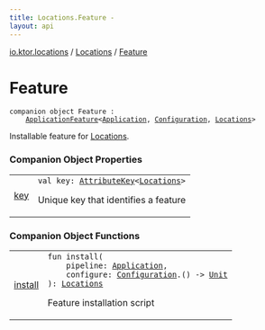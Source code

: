 ```yaml
---
title: Locations.Feature - 
layout: api
---
```


<div class='api-docs-breadcrumbs'><a href="../../index.html">io.ktor.locations</a> / <a href="../index.html">Locations</a> / <a href="./index.html">Feature</a></div>

# Feature

<div class="signature"><code><span class="keyword">companion</span> <span class="keyword">object </span><span class="identifier">Feature</span>&nbsp;<span class="symbol">:</span>&nbsp;<br/>&nbsp;&nbsp;&nbsp;&nbsp;<a href="../../../io.ktor.application/-application-feature/index.html"><span class="identifier">ApplicationFeature</span></a><span class="symbol">&lt;</span><a href="../../../io.ktor.application/-application/index.html"><span class="identifier">Application</span></a><span class="symbol">,</span>&nbsp;<a href="../-configuration/index.html"><span class="identifier">Configuration</span></a><span class="symbol">,</span>&nbsp;<a href="../index.html"><span class="identifier">Locations</span></a><span class="symbol">&gt;</span></code></div>

Installable feature for <a href="../index.html">Locations</a>.

### Companion Object Properties

<table class="api-docs-table">
<tbody>
<tr>
<td markdown="1">

<a href="key.html">key</a>


</td>
<td markdown="1">
<div class="signature"><code><span class="keyword">val </span><span class="identifier">key</span><span class="symbol">: </span><a href="../../../io.ktor.util/-attribute-key/index.html"><span class="identifier">AttributeKey</span></a><span class="symbol">&lt;</span><a href="../index.html"><span class="identifier">Locations</span></a><span class="symbol">&gt;</span></code></div>

Unique key that identifies a feature


</td>
</tr>
</tbody>
</table>

### Companion Object Functions

<table class="api-docs-table">
<tbody>
<tr>
<td markdown="1">

<a href="install.html">install</a>


</td>
<td markdown="1">
<div class="signature"><code><span class="keyword">fun </span><span class="identifier">install</span><span class="symbol">(</span><br/>&nbsp;&nbsp;&nbsp;&nbsp;<span class="parameterName" id="io.ktor.locations.Locations.Feature$install(io.ktor.application.Application, kotlin.Function1((io.ktor.locations.Locations.Configuration, kotlin.Unit)))/pipeline">pipeline</span><span class="symbol">:</span>&nbsp;<a href="../../../io.ktor.application/-application/index.html"><span class="identifier">Application</span></a><span class="symbol">, </span><br/>&nbsp;&nbsp;&nbsp;&nbsp;<span class="parameterName" id="io.ktor.locations.Locations.Feature$install(io.ktor.application.Application, kotlin.Function1((io.ktor.locations.Locations.Configuration, kotlin.Unit)))/configure">configure</span><span class="symbol">:</span>&nbsp;<a href="../-configuration/index.html"><span class="identifier">Configuration</span></a><span class="symbol">.</span><span class="symbol">(</span><span class="symbol">)</span>&nbsp;<span class="symbol">-&gt;</span>&nbsp;<a href="https://kotlinlang.org/api/latest/jvm/stdlib/kotlin/-unit/index.html"><span class="identifier">Unit</span></a><br/><span class="symbol">)</span><span class="symbol">: </span><a href="../index.html"><span class="identifier">Locations</span></a></code></div>

Feature installation script


</td>
</tr>
</tbody>
</table>
